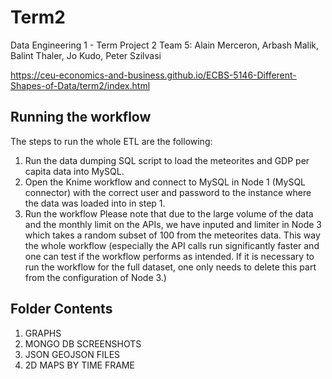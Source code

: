 # Term2
Data Engineering 1 - Term Project 2
Team 5: Alain Merceron, Arbash Malik, Balint Thaler, Jo Kudo, Peter Szilvasi

https://ceu-economics-and-business.github.io/ECBS-5146-Different-Shapes-of-Data/term2/index.html


## Running the workflow
The steps to run the whole ETL are the following:
1. Run the data dumping SQL script to load the meteorites and GDP per capita data into MySQL.
2. Open the Knime workflow and connect to MySQL in Node 1 (MySQL connector) with the correct user and password to the instance where the data was loaded into in step 1.
3. Run the workflow
   Please note that due to the large volume of the data and the monthly limit on the APIs, we have inputed and limiter in Node 3 which takes a random subset of 100 from the meteorites data. This way the whole workflow (especially the API calls run significantly faster and one can test if the workflow performs as intended. If it is necessary to run the workflow for the full dataset, one only needs to delete this part from the configuration of Node 3.)

## Folder Contents
1. GRAPHS
2. MONGO DB SCREENSHOTS
3. JSON GEOJSON FILES
4. 2D MAPS BY TIME FRAME
